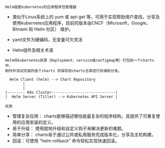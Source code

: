 `Helm就是kubernetes的应用程序包管理器`
* 类似于Linux系统上的 yum 或 apt-get 等，可用于实现帮助用户查找，分享及使用kubernetes应用程序，目前的版本由CNCF（Microsoft，Google，Bitnami 和 Helm 社区） 维护。
* yaml文件为硬编码，无变量可欠灵活

* Helm组件及相关术语
```
Helm将kubernetes资源（Deployment，service或configmap等）打包到一个charts中，
制作并测试完成的各个charts 将保存到charts仓库进行存储和分发。

  Helm Client (helm) --> Chart Repository
        |
        |
|-------- K8s Cluster-----------------------------|        
|  Helm Server (Tiller) --> Kubernetes API Server |   
```


`优势`
* 管理复杂应用： charts能够描述哪怕是最复杂的程序结构，其提供了可重复使用的应用安装的定义。
* 易于升级： 使用就地升级和自定义钩子来解决更新的难题。
* 简单分享： charts易于通过公共或私用服务完成版本化，分享及主机构建。
* 回滚：可使用 “helm rollback” 命令轻松实现快速回滚。
